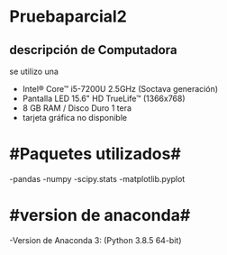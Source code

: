 # Pruebaparcial2
## descripción de Computadora
se utilizo una 
-  Intel® Core™ i5-7200U 2.5GHz (Soctava generación) 
-  Pantalla LED 15.6" HD TrueLife™ (1366x768)
-  8 GB RAM / Disco Duro 1 tera
-  tarjeta gráfica no disponible
  # #Paquetes utilizados# #
-pandas
-numpy
-scipy.stats 
-matplotlib.pyplot 
# #version de anaconda# #
-Version de Anaconda 3: (Python 3.8.5 64-bit)
